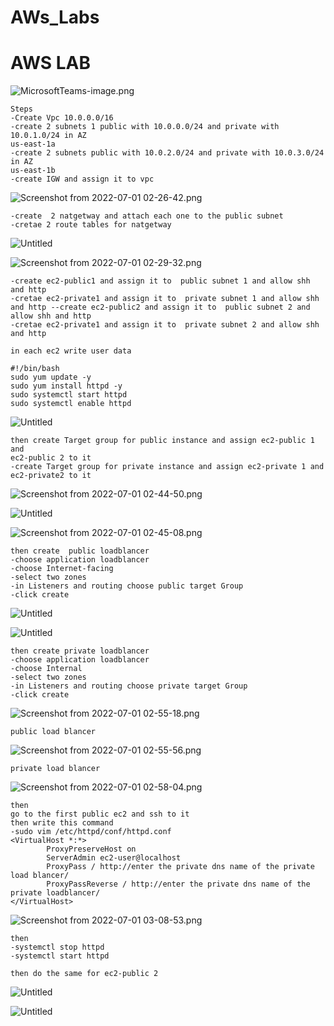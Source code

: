 # AWs_Labs
# AWS LAB

![MicrosoftTeams-image.png](AWS%20LAB%202c2c2f12014d4d469d47077b8e44e062/MicrosoftTeams-image.png)

```markup
Steps
-Create Vpc 10.0.0.0/16
-create 2 subnets 1 public with 10.0.0.0/24 and private with 10.0.1.0/24 in AZ    
us-east-1a
-create 2 subnets public with 10.0.2.0/24 and private with 10.0.3.0/24 in AZ
us-east-1b
-create IGW and assign it to vpc 

```

![Screenshot from 2022-07-01 02-26-42.png](AWS%20LAB%202c2c2f12014d4d469d47077b8e44e062/Screenshot_from_2022-07-01_02-26-42.png)

```markup
-create  2 natgetway and attach each one to the public subnet 
-cretae 2 route tables for natgetway 
```

![Untitled](AWS%20LAB%202c2c2f12014d4d469d47077b8e44e062/Untitled.png)

![Screenshot from 2022-07-01 02-29-32.png](AWS%20LAB%202c2c2f12014d4d469d47077b8e44e062/Screenshot_from_2022-07-01_02-29-32.png)

```markup
-create ec2-public1 and assign it to  public subnet 1 and allow shh and http 
-cretae ec2-private1 and assign it to  private subnet 1 and allow shh and http --create ec2-public2 and assign it to  public subnet 2 and allow shh and http 
-cretae ec2-private1 and assign it to  private subnet 2 and allow shh and http 
```

```markup
in each ec2 write user data

#!/bin/bash
sudo yum update -y 
sudo yum install httpd -y 
sudo systemctl start httpd
sudo systemctl enable httpd 
```

![Untitled](AWS%20LAB%202c2c2f12014d4d469d47077b8e44e062/Untitled%201.png)

```markup
then create Target group for public instance and assign ec2-public 1 and 
ec2-public 2 to it
-create Target group for private instance and assign ec2-private 1 and ec2-private2 to it
```

![Screenshot from 2022-07-01 02-44-50.png](AWS%20LAB%202c2c2f12014d4d469d47077b8e44e062/Screenshot_from_2022-07-01_02-44-50.png)

![Untitled](AWS%20LAB%202c2c2f12014d4d469d47077b8e44e062/Untitled%202.png)

![Screenshot from 2022-07-01 02-45-08.png](AWS%20LAB%202c2c2f12014d4d469d47077b8e44e062/Screenshot_from_2022-07-01_02-45-08.png)

```markup
then create  public loadblancer 
-choose application loadblancer
-choose Internet-facing
-select two zones
-in Listeners and routing choose public target Group
-click create 
```

![Untitled](AWS%20LAB%202c2c2f12014d4d469d47077b8e44e062/Untitled%203.png)

![Untitled](AWS%20LAB%202c2c2f12014d4d469d47077b8e44e062/Untitled%204.png)

```markup
then create private loadblancer 
-choose application loadblancer
-choose Internal
-select two zones
-in Listeners and routing choose private target Group
-click create 
```

![Screenshot from 2022-07-01 02-55-18.png](AWS%20LAB%202c2c2f12014d4d469d47077b8e44e062/Screenshot_from_2022-07-01_02-55-18.png)

```markup
public load blancer 
```

![Screenshot from 2022-07-01 02-55-56.png](AWS%20LAB%202c2c2f12014d4d469d47077b8e44e062/Screenshot_from_2022-07-01_02-55-56.png)

```markup
private load blancer 
```

![Screenshot from 2022-07-01 02-58-04.png](AWS%20LAB%202c2c2f12014d4d469d47077b8e44e062/Screenshot_from_2022-07-01_02-58-04.png)

```markup
then 
go to the first public ec2 and ssh to it 
then write this command  
-sudo vim /etc/httpd/conf/httpd.conf
<VirtualHost *:*>
        ProxyPreserveHost on
        ServerAdmin ec2-user@localhost
        ProxyPass / http://enter the private dns name of the private load blancer/
        ProxyPassReverse / http://enter the private dns name of the private loadblancer/
</VirtualHost>
```

![Screenshot from 2022-07-01 03-08-53.png](AWS%20LAB%202c2c2f12014d4d469d47077b8e44e062/Screenshot_from_2022-07-01_03-08-53.png)

```markup
then 
-systemctl stop httpd
-systemctl start httpd
```

```markup
then do the same for ec2-public 2
```

![Untitled](AWS%20LAB%202c2c2f12014d4d469d47077b8e44e062/Untitled%205.png)

![Untitled](AWS%20LAB%202c2c2f12014d4d469d47077b8e44e062/Untitled%206.png)

